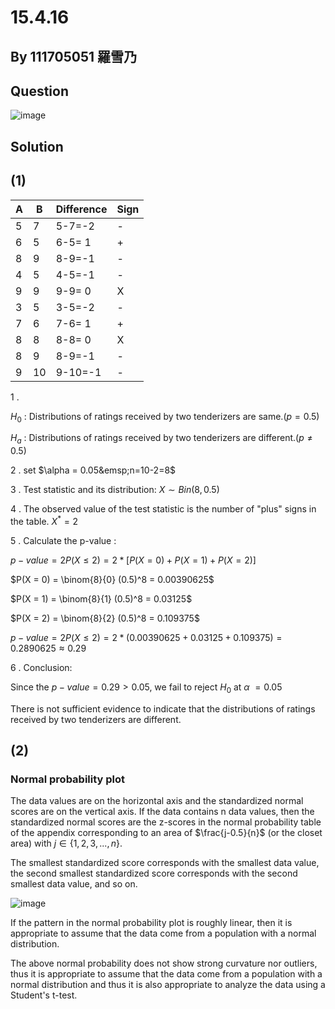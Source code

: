 # 15.4.16

## By 111705051 羅雪乃

## Question
![image]()

## Solution

## (1)

| A            | B              | Difference          | Sign           |
| ------------ | -------------  | ------------------- | -------------- | 
| 5            | 7              | 5-7=-2              | -              |
| 6            | 5              | 6-5= 1              | +              |
| 8            | 9              | 8-9=-1              | -              |
| 4            | 5              | 4-5=-1              | -              |
| 9            | 9              | 9-9= 0              | X              |
| 3            | 5              | 3-5=-2              | -              |
| 7            | 6              | 7-6= 1              | +              |
| 8            | 8              | 8-8= 0              | X              |
| 8            | 9              | 8-9=-1              | -              |
| 9            | 10             | 9-10=-1             | -              |

1 .

 $H_{0}$ : Distributions of ratings received by two tenderizers are same.($p=0.5$)
 
 $H_{a}$ : Distributions of ratings received by two tenderizers are different.($p\neq0.5$)

2 . set $\alpha = 0.05&emsp;n=10-2=8$

3 . Test statistic and its distribution:  $X\sim Bin(8,0.5)$

4 . The observed value of the test statistic is the number of "plus" signs in the table.   $X^{*}=2$

5 . Calculate the p-value :

${p-value} = 2P(X \leq 2)=2*[P(X = 0)+P(X = 1)+P(X = 2)]$

$P(X = 0) = \binom{8}{0} (0.5)^8 = 0.00390625$

$P(X = 1) = \binom{8}{1} (0.5)^8 = 0.03125$

$P(X = 2) = \binom{8}{2} (0.5)^8 = 0.109375$

${p-value} = 2P(X \leq 2)=2*(0.00390625+0.03125+0.109375)=0.2890625\approx0.29$


6 . Conclusion:

Since the $p-value=0.29 > 0.05$, we fail to reject $H_0$ at $\alpha\ = 0.05$

There is not sufficient evidence to indicate that the distributions of ratings received by two tenderizers are different.

## (2)
### Normal probability plot

The data values are on the horizontal axis and the standardized normal scores are on the vertical axis.
If the data contains n data values, then the standardized normal scores are the z-scores in the normal probability table of the appendix corresponding to an area of $\frac{j-0.5}{n}\$ (or the closet area) with $j \in \lbrace 1,2,3,...,n\rbrace$.

The smallest standardized score corresponds with the smallest data value, the second smallest standardized score corresponds with the second smallest data value, and so on.

![image]()

If the pattern in the normal probability plot is roughly linear, then it is appropriate to assume that the data come from a population with a normal distribution.

The above normal probability does not show strong curvature nor outliers, thus it is appropriate to assume that the data come from a population with a normal distribution and thus it is also appropriate to analyze the data using a Student's t-test.
